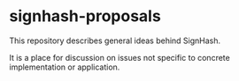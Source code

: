# signhash-proposals

This repository describes general ideas behind SignHash.

It is a place for discussion on issues not specific to concrete implementation or application.
